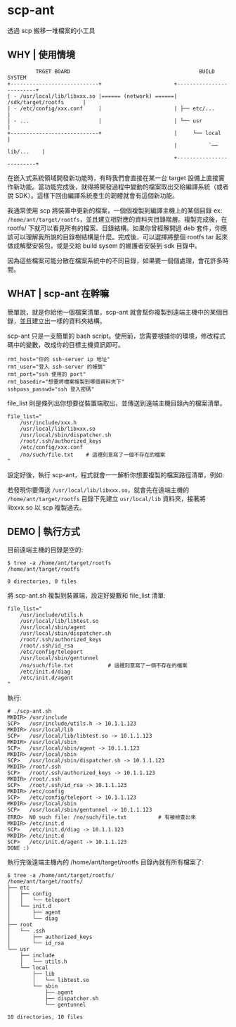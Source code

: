 # scp-ant

透過 scp 搬移一堆檔案的小工具


## WHY | 使用情境

```
         TRGET BOARD                                         BUILD SYSTEM
+----------------------------+                       +-------------------------+
| - /usr/local/lib/libxxx.so |====== (network) ======| /sdk/target/rootfs      |
| - /etc/config/xxx.conf     |                       | ├── etc/...             |
| - ...                      |                       | └── usr                 |
+----------------------------+                       |     └── local           |
                                                     |          `── lib/...    |
                                                     +-------------------------+
```

在嵌入式系統領域開發新功能時，有時我們會直接在某一台 target 設備上直接實作新功能。當功能完成後，就得將開發過程中變動的檔案取出交給編譯系統（或者說 SDK）。這樣下回由編譯系統產生的韌體就會有這個新功能。

我通常使用 scp 將裝置中更新的檔案，一個個複製到編譯主機上的某個目錄 ex: `/home/ant/target/rootfs`，並且建立相對應的資料夾目錄階層。複製完成後，在 rootfs/ 下就可以看見所有的檔案、目錄結構。如果你曾經解開過 deb 套件，你應該可以理解我所說的目錄樹結構是什麼。完成後，可以選擇將整個 rootfs tar 起來做成解壓安裝包，或是交給 build sysem 的維護者安裝到 sdk 目錄中。

因為這些檔案可能分散在檔案系統中的不同目錄，如果要一個個處理，會花許多時間。


## WHAT | scp-ant 在幹嘛

簡單說，就是你給他一個檔案清單，scp-ant 就會幫你複製到遠端主機中的某個目錄，並且建立出一樣的資料夾結構。

scp-ant 只是一支簡單的 bash script。使用前，您需要根據你的環境，修改程式碼中的變數，改成你的目標主機資訊即可。

```
rmt_host="你的 ssh-server ip 地址"
rmt_user="登入 ssh-server 的帳號"
rmt_port="ssh 使用的 port"
rmt_basedir="想要將檔案複製到哪個資料夾下"
sshpass_passwd="ssh 登入密碼"
```

file_list 則是條列出你想要從裝置端取出，並傳送到遠端主機目錄內的檔案清單。

```
file_list="
	/usr/include/xxx.h
	/usr/local/lib/libxxx.so
	/usr/local/sbin/dispatcher.sh
	/root/.ssh/authorized_keys
	/etc/config/xxx.conf
	/no/such/file.txt    # 這裡刻意寫了一個不存在的檔案
"
```

設定好後，執行 scp-ant，程式就會一一解析你想要複製的檔案路徑清單，例如:

若發現你要傳送 `/usr/local/lib/libxxx.so`，就會先在遠端主機的 `/home/ant/target/rootfs` 目錄下先建立 `usr/local/lib` 資料夾，接著將 libxxx.so 以 scp 複製過去。


## DEMO | 執行方式

目前遠端主機的目錄是空的:

```
$ tree -a /home/ant/target/rootfs
/home/ant/target/rootfs

0 directories, 0 files

```

將 scp-ant.sh 複製到裝置端，設定好變數和 file_list 清單:

```
file_list="
	/usr/include/utils.h
	/usr/local/lib/libtest.so
	/usr/local/sbin/agent
	/usr/local/sbin/dispatcher.sh
	/root/.ssh/authorized_keys
	/root/.ssh/id_rsa
	/etc/config/teleport
	/usr/local/sbin/gentunnel
	/no/such/file.txt           # 這裡刻意寫了一個不存在的檔案
	/etc/init.d/diag
	/etc/init.d/agent
"
```

執行:

```
# ./scp-ant.sh
MKDIR> /usr/include
SCP>   /usr/include/utils.h -> 10.1.1.123
MKDIR> /usr/local/lib
SCP>   /usr/local/lib/libtest.so -> 10.1.1.123
MKDIR> /usr/local/sbin
SCP>   /usr/local/sbin/agent -> 10.1.1.123
MKDIR> /usr/local/sbin
SCP>   /usr/local/sbin/dispatcher.sh -> 10.1.1.123
MKDIR> /root/.ssh
SCP>   /root/.ssh/authorized_keys -> 10.1.1.123
MKDIR> /root/.ssh
SCP>   /root/.ssh/id_rsa -> 10.1.1.123
MKDIR> /etc/config
SCP>   /etc/config/teleport -> 10.1.1.123
MKDIR> /usr/local/sbin
SCP>   /usr/local/sbin/gentunnel -> 10.1.1.123
ERRO>  NO such file: /no/such/file.txt          # 有被檢查出來
MKDIR> /etc/init.d
SCP>   /etc/init.d/diag -> 10.1.1.123
MKDIR> /etc/init.d
SCP>   /etc/init.d/agent -> 10.1.1.123
DONE :)
```

執行完後遠端主機內的 /home/ant/target/rootfs 目錄內就有所有檔案了:

```
$ tree -a /home/ant/target/rootfs/
/home/ant/target/rootfs/
├── etc
│   ├── config
│   │   └── teleport
│   └── init.d
│       ├── agent
│       └── diag
├── root
│   └── .ssh
│       ├── authorized_keys
│       └── id_rsa
└── usr
    ├── include
    │   └── utils.h
    └── local
        ├── lib
        │   └── libtest.so
        └── sbin
            ├── agent
            ├── dispatcher.sh
            └── gentunnel

10 directories, 10 files
```

